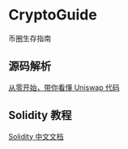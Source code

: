 # CryptoGuide

币圈生存指南

## 源码解析

[从零开始，带你看懂 Uniswap 代码](https://zhuanlan.zhihu.com/p/401811923)

## Solidity 教程

[Solidity 中文文档](https://solidity-cn.readthedocs.io/zh/develop/introduction-to-smart-contracts.html)
